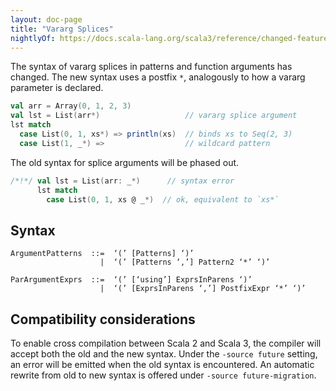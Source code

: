 ```yaml
---
layout: doc-page
title: "Vararg Splices"
nightlyOf: https://docs.scala-lang.org/scala3/reference/changed-features/vararg-splices.html
---
```


The syntax of vararg splices in patterns and function arguments has changed. The new syntax uses a postfix `*`,  analogously to how a vararg parameter is declared.

```scala
val arr = Array(0, 1, 2, 3)
val lst = List(arr*)                   // vararg splice argument
lst match
  case List(0, 1, xs*) => println(xs)  // binds xs to Seq(2, 3)
  case List(1, _*) =>                  // wildcard pattern
```

The old syntax for splice arguments will be phased out.

```scala
/*!*/ val lst = List(arr: _*)      // syntax error
      lst match
        case List(0, 1, xs @ _*)  // ok, equivalent to `xs*`
```

## Syntax

```
ArgumentPatterns  ::=  ‘(’ [Patterns] ‘)’
                    |  ‘(’ [Patterns ‘,’] Pattern2 ‘*’ ‘)’

ParArgumentExprs  ::=  ‘(’ [‘using’] ExprsInParens ‘)’
                    |  ‘(’ [ExprsInParens ‘,’] PostfixExpr ‘*’ ‘)’
```

## Compatibility considerations

To enable cross compilation between Scala 2 and Scala 3, the compiler will
accept both the old and the new syntax. Under the `-source future` setting, an error
will be emitted when the old syntax is encountered. An automatic rewrite from old
to new syntax is offered under `-source future-migration`.
